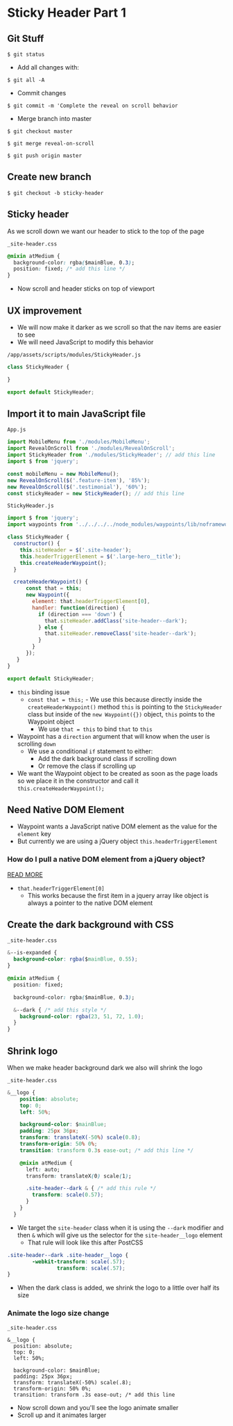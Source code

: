 # Sticky Header Part 1
## Git Stuff
`$ git status`

* Add all changes with:

`$ git all -A`

* Commit changes

`$ git commit -m 'Complete the reveal on scroll behavior`

* Merge branch into master

`$ git checkout master`

`$ git merge reveal-on-scroll`

`$ git push origin master`

## Create new branch
`$ git checkout -b sticky-header`

## Sticky header
As we scroll down we want our header to stick to the top of the page

`_site-header.css`

```css
@mixin atMedium {
  background-color: rgba($mainBlue, 0.3);
  position: fixed; /* add this line */
}
```

* Now scroll and header sticks on top of viewport

## UX improvement
* We will now make it darker as we scroll so that the nav items are easier to see
* We will need JavaScript to modify this behavior

`/app/assets/scripts/modules/StickyHeader.js`

```js
class StickyHeader {

}

export default StickyHeader;
```

## Import it to main JavaScript file
`App.js`

```js
import MobileMenu from './modules/MobileMenu';
import RevealOnScroll from './modules/RevealOnScroll';
import StickyHeader from './modules/StickyHeader'; // add this line
import $ from 'jquery';

const mobileMenu = new MobileMenu();
new RevealOnScroll($('.feature-item'), '85%');
new RevealOnScroll($('.testimonial'), '60%');
const stickyHeader = new StickyHeader(); // add this line
```

`StickyHeader.js`

```js
import $ from 'jquery';
import waypoints from '../../../../node_modules/waypoints/lib/noframework.waypoints';

class StickyHeader {
  constructor() {
    this.siteHeader = $('.site-header');
    this.headerTriggerElement = $('.large-hero__title');
    this.createHeaderWaypoint();
  }

  createHeaderWaypoint() {
      const that = this;
      new Waypoint({
        element: that.headerTriggerElement[0],
        handler: function(direction) {
          if (direction === 'down') {
            that.siteHeader.addClass('site-header--dark');
          } else {
            that.siteHeader.removeClass('site-header--dark');
          }
        }
      });
   }
}

export default StickyHeader;
```

* `this` binding issue
    - `const that = this;` - We use this because directly inside the `createHeaderWaypoint()` method `this` is pointing to the `StickyHeader` class but inside of the `new Waypoint({})` object, `this` points to the Waypoint object
        + We use `that = this` to bind `that` to `this`
* Waypoint has a `direction` argument that will know when the user is scrolling `down`
    - We use a conditional `if` statement to either:
      + Add the dark background class if scrolling down
      + Or remove the class if scrolling up
* We want the Waypoint object to be created as soon as the page loads so we place it in the constructor and call it `this.createHeaderWaypoint();`

## Need Native DOM Element
* Waypoint wants a JavaScript native DOM element as the value for the `element` key
* But currently we are using a jQuery object `this.headerTriggerElement`

### How do I pull a native DOM element from a jQuery object?
[READ MORE](https://learn.jquery.com/using-jquery-core/faq/how-do-i-pull-a-native-dom-element-from-a-jquery-object/)
* `that.headerTriggerElement[0]`
  - This works because the first item in a jquery array like object is always a pointer to the native DOM element

## Create the dark background with CSS
`_site-header.css`

```css
&--is-expanded {
  background-color: rgba($mainBlue, 0.55);
}

@mixin atMedium {
  position: fixed;

  background-color: rgba($mainBlue, 0.3);

  &--dark { /* add this style */
    background-color: rgba(23, 51, 72, 1.0);
  }
}
```

## Shrink logo
When we make header background dark we also will shrink the logo

`_site-header.css`

```css
&__logo {
    position: absolute;
    top: 0;
    left: 50%;

    background-color: $mainBlue;
    padding: 25px 36px;
    transform: translateX(-50%) scale(0.8);
    transform-origin: 50% 0%;
    transition: transform 0.3s ease-out; /* add this line */

    @mixin atMedium {
      left: auto;
      transform: translateX(0) scale(1);

      .site-header--dark & { /* add this rule */
        transform: scale(0.57);
      }
    }
  }
```

* We target the `site-header` class when it is using the `--dark` modifier and then `&` which will give us the selector for the `site-header__logo` element
    - That rule will look like this after PostCSS

```css
.site-header--dark .site-header__logo {
        -webkit-transform: scale(.57);
                transform: scale(.57);
}
```

* When the dark class is added, we shrink the logo to a little over half its size

### Animate the logo size change
`_site-header.css`

```
&__logo {
  position: absolute;
  top: 0;
  left: 50%;
  
  background-color: $mainBlue;
  padding: 25px 36px;
  transform: translateX(-50%) scale(.8);
  transform-origin: 50% 0%;
  transition: transform .3s ease-out; /* add this line
```

* Now scroll down and you'll see the logo animate smaller
* Scroll up and it animates larger
